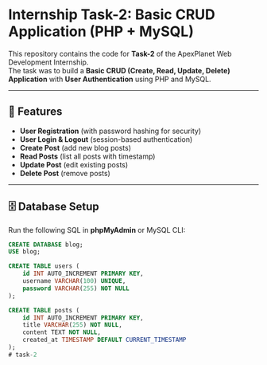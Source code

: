 # Internship Task-2: Basic CRUD Application (PHP + MySQL)

This repository contains the code for **Task-2** of the ApexPlanet Web Development Internship.  
The task was to build a **Basic CRUD (Create, Read, Update, Delete) Application** with **User Authentication** using PHP and MySQL.

---

## 🚀 Features
- **User Registration** (with password hashing for security)  
- **User Login & Logout** (session-based authentication)  
- **Create Post** (add new blog posts)  
- **Read Posts** (list all posts with timestamp)  
- **Update Post** (edit existing posts)  
- **Delete Post** (remove posts)  

---

## 🗄️ Database Setup
Run the following SQL in **phpMyAdmin** or MySQL CLI:

```sql
CREATE DATABASE blog;
USE blog;

CREATE TABLE users (
    id INT AUTO_INCREMENT PRIMARY KEY,
    username VARCHAR(100) UNIQUE,
    password VARCHAR(255) NOT NULL
);

CREATE TABLE posts (
    id INT AUTO_INCREMENT PRIMARY KEY,
    title VARCHAR(255) NOT NULL,
    content TEXT NOT NULL,
    created_at TIMESTAMP DEFAULT CURRENT_TIMESTAMP
);
# task-2
